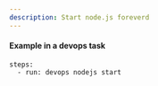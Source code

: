 ```yaml
---
description: Start node.js foreverd
---
```


#### Example in a devops task

    steps:
      - run: devops nodejs start

